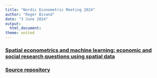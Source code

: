 ```yaml
---
title: "Nordic Econometric Meeting 2024"
author: "Roger Bivand"
date: "3 June 2024"
output: 
  html_document:
theme: united
---
```


### [Spatial econometrics and machine learning: economic and social research questions using spatial data](https://rsbivand.github.io/nem24_talk/bivand_nem24_pres.pdf)

### [Source repository](https://github.com/rsbivand/nem24_talk)

